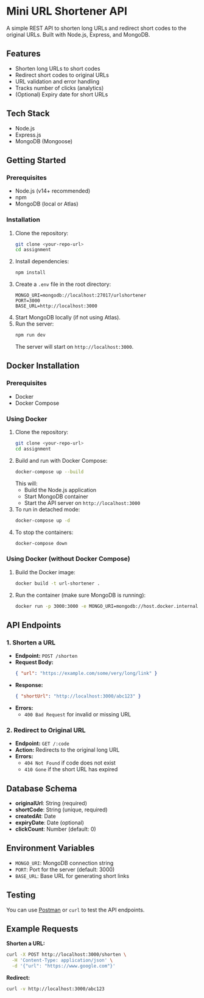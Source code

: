 # Mini URL Shortener API

A simple REST API to shorten long URLs and redirect short codes to the original URLs. Built with Node.js, Express, and MongoDB.

## Features
- Shorten long URLs to short codes
- Redirect short codes to original URLs
- URL validation and error handling
- Tracks number of clicks (analytics)
- (Optional) Expiry date for short URLs

## Tech Stack
- Node.js
- Express.js
- MongoDB (Mongoose)

## Getting Started

### Prerequisites
- Node.js (v14+ recommended)
- npm
- MongoDB (local or Atlas)

### Installation
1. Clone the repository:
   ```bash
   git clone <your-repo-url>
   cd assignment
   ```
2. Install dependencies:
   ```bash
   npm install
   ```
3. Create a `.env` file in the root directory:
   ```env
   MONGO_URI=mongodb://localhost:27017/urlshortener
   PORT=3000
   BASE_URL=http://localhost:3000
   ```
4. Start MongoDB locally (if not using Atlas).
5. Run the server:
   ```bash
   npm run dev
   ```
   The server will start on `http://localhost:3000`.

## Docker Installation

### Prerequisites
- Docker
- Docker Compose

### Using Docker
1. Clone the repository:
   ```bash
   git clone <your-repo-url>
   cd assignment
   ```
2. Build and run with Docker Compose:
   ```bash
   docker-compose up --build
   ```
   This will:
   - Build the Node.js application
   - Start MongoDB container
   - Start the API server on `http://localhost:3000`
3. To run in detached mode:
   ```bash
   docker-compose up -d
   ```
4. To stop the containers:
   ```bash
   docker-compose down
   ```

### Using Docker (without Docker Compose)
1. Build the Docker image:
   ```bash
   docker build -t url-shortener .
   ```
2. Run the container (make sure MongoDB is running):
   ```bash
   docker run -p 3000:3000 -e MONGO_URI=mongodb://host.docker.internal:27017/urlshortener url-shortener
   ```

## API Endpoints

### 1. Shorten a URL
- **Endpoint:** `POST /shorten`
- **Request Body:**
  ```json
  { "url": "https://example.com/some/very/long/link" }
  ```
- **Response:**
  ```json
  { "shortUrl": "http://localhost:3000/abc123" }
  ```
- **Errors:**
  - `400 Bad Request` for invalid or missing URL

### 2. Redirect to Original URL
- **Endpoint:** `GET /:code`
- **Action:** Redirects to the original long URL
- **Errors:**
  - `404 Not Found` if code does not exist
  - `410 Gone` if the short URL has expired

## Database Schema
- **originalUrl**: String (required)
- **shortCode**: String (unique, required)
- **createdAt**: Date
- **expiryDate**: Date (optional)
- **clickCount**: Number (default: 0)

## Environment Variables
- `MONGO_URI`: MongoDB connection string
- `PORT`: Port for the server (default: 3000)
- `BASE_URL`: Base URL for generating short links

## Testing
You can use [Postman](https://www.postman.com/) or `curl` to test the API endpoints.

## Example Requests

**Shorten a URL:**
```bash
curl -X POST http://localhost:3000/shorten \
  -H 'Content-Type: application/json' \
  -d '{"url": "https://www.google.com"}'
```

**Redirect:**
```bash
curl -v http://localhost:3000/abc123
```

